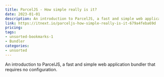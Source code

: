 ```yaml
---
title: ParcelJS - How simple really is it?
date: 2023-01-01
description: An introduction to ParcelJS, a fast and simple web application bundler that requires no configuration.
link: https://itnext.io/parceljs-how-simple-really-is-it-679a4feba69d
pricing: 
tags: 
- unsorted-bookmarks-1 
- Bundler
categories: 
- unsorted 
---
```


An introduction to ParcelJS, a fast and simple web application bundler that requires no configuration.